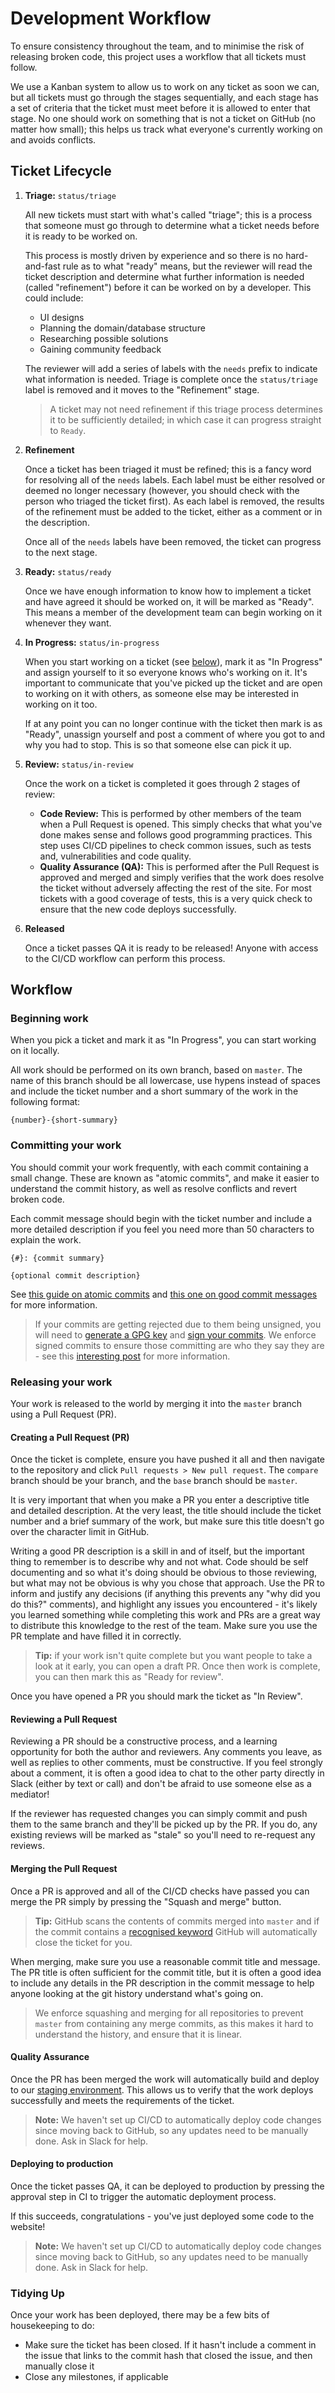 # Development Workflow

To ensure consistency throughout the team, and to minimise the risk of
releasing broken code, this project uses a workflow that all tickets
must follow.

We use a Kanban system to allow us to work on any ticket as soon we can,
but all tickets must go through the stages sequentially, and each stage
has a set of criteria that the ticket must meet before it is allowed to
enter that stage. No one should work on something that is not a ticket
on GitHub (no matter how small); this helps us track what everyone's
currently working on and avoids conflicts.

## Ticket Lifecycle

1. **Triage:** `status/triage`

   All new tickets must start with what's called "triage"; this is a
   process that someone must go through to determine what a ticket needs
   before it is ready to be worked on.

   This process is mostly driven by experience and so there is no
   hard-and-fast rule as to what "ready" means, but the reviewer will
   read the ticket description and determine what further information is
   needed (called "refinement") before it can be worked on by a
   developer. This could include:

   * UI designs
   * Planning the domain/database structure
   * Researching possible solutions
   * Gaining community feedback

   The reviewer will add a series of labels with the `needs` prefix to
   indicate what information is needed. Triage is complete once the
   `status/triage` label is removed and it moves to the "Refinement"
   stage.

   > A ticket may not need refinement if this triage process determines
   > it to be sufficiently detailed; in which case it can progress
   > straight to `Ready`.

2. **Refinement**

   Once a ticket has been triaged it must be refined; this is a fancy
   word for resolving all of the `needs` labels. Each label must be
   either resolved or deemed no longer necessary (however, you should
   check with the person who triaged the ticket first). As each label is
   removed, the results of the refinement must be added to the ticket,
   either as a comment or in the description.

   Once all of the `needs` labels have been removed, the ticket can
   progress to the next stage.

3. **Ready:** `status/ready`

   Once we have enough information to know how to implement a ticket and
   have agreed it should be worked on, it will be marked as "Ready".
   This means a member of the development team can begin working on it
   whenever they want.

4. **In Progress:** `status/in-progress`

   When you start working on a ticket (see [below](#beginning-work)),
   mark it as "In Progress" and assign yourself to it so everyone knows
   who's working on it. It's important to communicate that you've picked
   up the ticket and are open to working on it with others, as someone
   else may be interested in working on it too.

   If at any point you can no longer continue with the ticket then mark
   is as "Ready", unassign yourself and post a comment of where you got
   to and why you had to stop. This is so that someone else can pick it
   up.

5. **Review:** `status/in-review`

   Once the work on a ticket is completed it goes through 2 stages of
   review:

   * **Code Review:** This is performed by other members of the team
     when a Pull Request is opened. This simply checks that what you've
     done makes sense and follows good programming practices. This step
     uses CI/CD pipelines to check common issues, such as tests and,
     vulnerabilities and code quality.
   * **Quality Assurance (QA):** This is performed after the Pull
     Request is approved and merged and simply verifies that the work
     does resolve the ticket without adversely affecting the rest of the
     site. For most tickets with a good coverage of tests, this is a
     very quick check to ensure that the new code deploys successfully.

6. **Released**

   Once a ticket passes QA it is ready to be released! Anyone with
   access to the CI/CD workflow can perform this process.

## Workflow

### Beginning work

When you pick a ticket and mark it as "In Progress", you can start
working on it locally.

All work should be performed on its own branch, based on `master`. The
name of this branch should be all lowercase, use hypens instead of
spaces and include the ticket number and a short summary of the work in
the following format:

```
{number}-{short-summary}
```

### Committing your work

You should commit your work frequently, with each commit containing a
small change. These are known as "atomic commits", and make it easier to
understand the commit history, as well as resolve conflicts and revert
broken code.

Each commit message should begin with the ticket number and include a
more detailed description if you feel you need more than 50 characters
to explain the work.

```
{#}: {commit summary}

{optional commit description}
```

See [this guide on atomic commits][atomic-commits] and [this one on good
commit messages][commit-message-guide] for more information.

> If your commits are getting rejected due to them being unsigned, you
> will need to [generate a GPG key][add-gpg-key] and [sign your
> commits][signed-commits]. We enforce signed commits to ensure those
> committing are who they say they are - see this [interesting
> post][why-sign-commits] for more information.

### Releasing your work

Your work is released to the world by merging it into the `master`
branch using a Pull Request (PR).

#### Creating a Pull Request (PR)

Once the ticket is complete, ensure you have pushed it all and then
navigate to the repository and click `Pull requests > New pull request`.
The `compare` branch should be your branch, and the `base` branch should
be `master`.

It is very important that when you make a PR you enter a descriptive
title and detailed description. At the very least, the title should
include the ticket number and a brief summary of the work, but make sure
this title doesn't go over the character limit in GitHub.

Writing a good PR description is a skill in and of itself, but the
important thing to remember is to describe why and not what. Code should
be self documenting and so what it's doing should be obvious to those
reviewing, but what may not be obvious is why you chose that approach.
Use the PR to inform and justify any decisions (if anything this
prevents any "why did you do this?" comments), and highlight any issues
you encountered - it's likely you learned something while completing
this work and PRs are a great way to distribute this knowledge to the
rest of the team. Make sure you use the PR template and have filled it
in correctly.

> **Tip:** if your work isn't quite complete but you want people to take
> a look at it early, you can open a draft PR. Once then work is
> complete, you can then mark this as "Ready for review".

Once you have opened a PR you should mark the ticket as "In Review".

#### Reviewing a Pull Request

Reviewing a PR should be a constructive process, and a learning
opportunity for both the author and reviewers. Any comments you leave,
as well as replies to other comments, must be constructive. If you feel
strongly about a comment, it is often a good idea to chat to the other
party directly in Slack (either by text or call) and don't be afraid to
use someone else as a mediator!

If the reviewer has requested changes you can simply commit and push
them to the same branch and they'll be picked up by the PR. If you do,
any existing reviews will be marked as "stale" so you'll need to
re-request any reviews.

#### Merging the Pull Request

Once a PR is approved and all of the CI/CD checks have passed you can
merge the PR simply by pressing the "Squash and merge" button.

> **Tip:** GitHub scans the contents of commits merged into `master` and
> if the commit contains a [recognised keyword][pr-autoclose-tickets]
> GitHub will automatically close the ticket for you.

When merging, make sure you use a reasonable commit title and message.
The PR title is often sufficient for the commit title, but it is often a
good idea to include any details in the PR description in the commit
message to help anyone looking at the git history understand what's
going on.

> We enforce squashing and merging for all repositories to prevent
> `master` from containing any merge commits, as this makes it hard to
> understand the history, and ensure that it is linear.

#### Quality Assurance

Once the PR has been merged the work will automatically build and deploy
to our [staging environment][staging]. This allows us to verify that the
work deploys successfully and meets the requirements of the ticket.

> **Note:** We haven't set up CI/CD to automatically deploy code changes
> since moving back to GitHub, so any updates need to be manually done.
> Ask in Slack for help.

#### Deploying to production

Once the ticket passes QA, it can be deployed to production by pressing
the approval step in CI to trigger the automatic deployment process.

If this succeeds, congratulations - you've just deployed some code to
the website!

> **Note:** We haven't set up CI/CD to automatically deploy code changes
> since moving back to GitHub, so any updates need to be manually done.
> Ask in Slack for help.

### Tidying Up

Once your work has been deployed, there may be a few bits of
housekeeping to do:

* Make sure the ticket has been closed. If it hasn't include a comment
  in the issue that links to the commit hash that closed the issue, and
  then manually close it
* Close any milestones, if applicable

[atomic-commits]: http://www.pauline-vos.nl/atomic-commits/
[commit-message-guide]: https://tbaggery.com/2008/04/19/a-note-about-git-commit-messages.html
[add-gpg-key]: https://help.github.com/en/github/authenticating-to-github/adding-a-new-gpg-key-to-your-github-account
[signed-commits]: https://help.github.com/en/github/authenticating-to-github/signing-commits
[why-sign-commits]: https://mikegerwitz.com/2012/05/a-git-horror-story-repository-integrity-with-signed-commits
[pr-autoclose-tickets]: https://help.github.com/en/github/managing-your-work-on-github/linking-a-pull-request-to-an-issue
[staging]: https://staging.bts-crew.com

